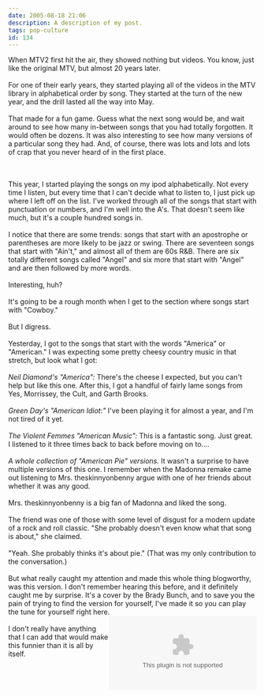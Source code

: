 ```yaml
---
date: 2005-08-18 21:06
description: A description of my post.
tags: pop-culture
id: 134
---
```

When MTV2 first hit the air, they showed nothing but videos.  You know, just like the original MTV, but almost 20 years later.<br />
<br />
For one of their early years, they started playing all of the videos in the MTV library in alphabetical order by song.  They started at the turn of the new year, and the drill lasted all the way into May.<br />
<br />
That made for a fun game.  Guess what the next song would be, and wait around to see how many in-between songs that you had totally forgotten.  It would often be dozens.  It was also interesting to see how many versions of a particular song they had.  And, of course, there was lots and lots and lots of crap that you never heard of in the first place.
<!--more--><br /><br />This year, I started playing the songs on my ipod alphabetically.  Not every time I listen, but every time that I can't decide what to listen to, I just pick up where I left off on the list.  I've worked through all of the songs that start with punctuation or numbers, and I'm well into the A's.  That doesn't seem like much, but it's a couple hundred songs in.<br />
<br />
I notice that there are some trends:  songs that start with an apostrophe or parentheses are more likely to be jazz or swing.  There are seventeen songs that start with "Ain't," and almost all of them are 60s R&B.  There are six totally different songs called "Angel" and six more that start with "Angel" and are then followed by more words.<br />
<br />
Interesting, huh?<br />
<br />
It's going to be a rough month when I get to the section where songs start with "Cowboy."<br />
<br />
But I digress.<br />
<br />
Yesterday, I got to the songs that start with the words "America" or "American."  I was expecting some pretty cheesy country music in that stretch, but look what I got:<br />
<br />
<i>Neil Diamond's "America":</i>  There's the cheese I expected, but you can't help but like this one.  After this, I got a handful of fairly lame songs from Yes, Morrissey, the Cult, and Garth Brooks.<br />
<br />
<i>Green Day's "American Idiot:"</i>  I've been playing it for almost a year, and I'm not tired of it yet.<br />
<br />
<i>The Violent Femmes "American Music":</i>  This is a fantastic song.  Just great.  I listened to it three times back to back before moving on to....<br />
<br />
<i>A whole collection of "American Pie" versions.</i>  It wasn't a surprise to have multiple versions of this one.  I remember when the Madonna remake came out listening to Mrs. theskinnyonbenny argue with one of her friends about whether it was any good.<br />
<br />
Mrs. theskinnyonbenny is a big fan of Madonna and liked the song.<br />
<br />
The friend was one of those with some level of disgust for a modern update of a rock and roll classic.  "She probably doesn't even know what that song is about," she claimed.<br />
<br />
"Yeah.  She probably thinks it's about pie." (That was my only contribution to the conversation.)<br />
<br />
But what really caught my attention and made this whole thing blogworthy, was this version.  I don't remember hearing this before, and it definitely caught me by surprise.  It's a cover by the Brady Bunch, and to save you the pain of trying to find the version for yourself, I've made it so you can play the tune for yourself right here.  <embed NAME="nsplay" PLUGINSPAGE="http://www.microsoft.com/windows/mediaplayer/download/default.asp" SRC="/sound/AmericanPie.mp3" TYPE="video/x-ms-wmf-plugin"  AUTOSTART="0" SHOWCONTROLS="1"  align="right" /><noembed>You'll have to find this song somewhere else.  Your browser won't allow embedded media.  Sorry.</noembed><br />
<br />
I don't really have anything that I can add that would make this funnier than it is all by itself.
